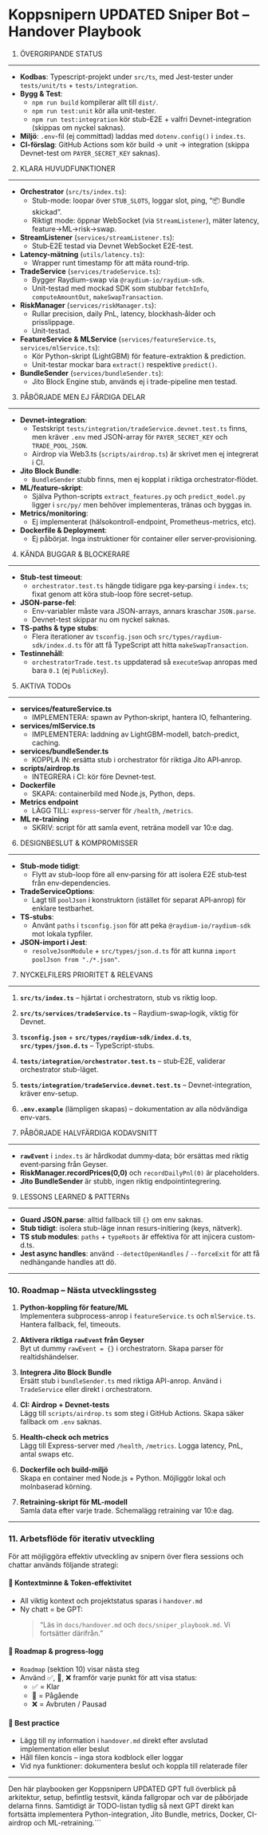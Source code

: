 Koppsnipern UPDATED Sniper Bot – Handover Playbook
===========================================

1. ÖVERGRIPANDE STATUS
----------------------
- **Kodbas**: Typescript-projekt under `src/ts`, med Jest-tester under `tests/unit/ts` + `tests/integration`.
- **Bygg & Test**: 
  - `npm run build` kompilerar allt till `dist/`.
  - `npm run test:unit` kör alla unit-tester.
  - `npm run test:integration` kör stub-E2E + valfri Devnet-integration (skippas om nyckel saknas).
- **Miljö**: `.env`-fil (ej committad) laddas med `dotenv.config()` i `index.ts`.  
- **CI-förslag**: GitHub Actions som kör build → unit → integration (skippa Devnet-test om `PAYER_SECRET_KEY` saknas).

2. KLARA HUVUDFUNKTIONER
------------------------
- **Orchestrator** (`src/ts/index.ts`):  
  - Stub-mode: loopar över `STUB_SLOTS`, loggar slot, ping, “📦 Bundle skickad”.  
  - Riktigt mode: öppnar WebSocket (via `StreamListener`), mäter latency, feature→ML→risk→swap.
- **StreamListener** (`services/streamListener.ts`):  
  - Stub‐E2E testad via Devnet WebSocket E2E-test.
- **Latency-mätning** (`utils/latency.ts`):  
  - Wrapper runt timestamp för att mäta round-trip.  
- **TradeService** (`services/tradeService.ts`):  
  - Bygger Raydium-swap via `@raydium-io/raydium-sdk`.  
  - Unit-testad med mockad SDK som stubbar `fetchInfo`, `computeAmountOut`, `makeSwapTransaction`.
- **RiskManager** (`services/riskManager.ts`):  
  - Rullar precision, daily PnL, latency, blockhash‐ålder och prisslippage.  
  - Unit-testad.
- **FeatureService & MLService** (`services/featureService.ts`, `services/mlService.ts`):  
  - Kör Python-skript (LightGBM) för feature-extraktion & prediction.  
  - Unit-testar mockar bara `extract()` respektive `predict()`.
- **BundleSender** (`services/bundleSender.ts`):  
  - Jito Block Engine stub, används ej i trade-pipeline men testad.

3. PÅBÖRJADE MEN EJ FÄRDIGA DELAR
---------------------------------
- **Devnet-integration**: 
  - Testskript `tests/integration/tradeService.devnet.test.ts` finns, men kräver `.env` med JSON-array för `PAYER_SECRET_KEY` och `TRADE_POOL_JSON`.  
  - Airdrop via Web3.ts (`scripts/airdrop.ts`) är skrivet men ej integrerat i CI.
- **Jito Block Bundle**:  
  - `BundleSender` stubb finns, men ej kopplat i riktiga orchestrator‐flödet.
- **ML/feature‐skript**:  
  - Själva Python-scripts `extract_features.py` och `predict_model.py` ligger i `src/py/` men behöver implementeras, tränas och byggas in.
- **Metrics/monitoring**:  
  - Ej implementerat (hälsokontroll-endpoint, Prometheus-metrics, etc).
- **Dockerfile & Deployment**: 
  - Ej påbörjat. Inga instruktioner för container eller server‐provisioning.

4. KÄNDA BUGGAR & BLOCKERARE
----------------------------
- **Stub-test timeout**:  
  - `orchestrator.test.ts` hängde tidigare pga key‐parsing i `index.ts`; fixat genom att köra stub-loop före secret-setup.  
- **JSON-parse-fel**:  
  - Env-variabler måste vara JSON-arrays, annars kraschar `JSON.parse`.  
  - Devnet-test skippar nu om nyckel saknas.
- **TS-paths & type stubs**:  
  - Flera iterationer av `tsconfig.json` och `src/types/raydium-sdk/index.d.ts` för att få TypeScript att hitta `makeSwapTransaction`.
- **Testinnehåll**:  
  - `orchestratorTrade.test.ts` uppdaterad så `executeSwap` anropas med bara `0.1` (ej `PublicKey`).

5. AKTIVA TODOs
---------------
- **services/featureService.ts**  
  - IMPLEMENTERA: spawn av Python‐skript, hantera IO, felhantering.  
- **services/mlService.ts**  
  - IMPLEMENTERA: laddning av LightGBM-modell, batch-predict, caching.  
- **services/bundleSender.ts**  
  - KOPPLA IN: ersätta stub i orchestrator för riktiga Jito API‐anrop.  
- **scripts/airdrop.ts**  
  - INTEGRERA i CI: kör före Devnet-test.  
- **Dockerfile**  
  - SKAPA: containerbild med Node.js, Python, deps.  
- **Metrics endpoint**  
  - LÄGG TILL: `express`-server för `/health`, `/metrics`.  
- **ML re-training**  
  - SKRIV: script för att samla event, reträna modell var 10:e dag.

6. DESIGNBESLUT & KOMPROMISSER
-----------------------------
- **Stub-mode tidigt**:  
  - Flytt av stub-loop före all env‐parsing för att isolera E2E stub‐test från env‐dependencies.
- **TradeServiceOptions**:  
  - Lagt till `poolJson` i konstruktorn (istället för separat API‐anrop) för enklare testbarhet.
- **TS-stubs**:  
  - Använt `paths` i `tsconfig.json` för att peka `@raydium-io/raydium-sdk` mot lokala typfiler.
- **JSON‐import i Jest**:  
  - `resolveJsonModule` + `src/types/json.d.ts` för att kunna `import poolJson from "./*.json"`.

7. NYCKELFILERS PRIORITET & RELEVANS
------------------------------------
1. **`src/ts/index.ts`** – hjärtat i orchestratorn, stub vs riktig loop.  
2. **`src/ts/services/tradeService.ts`** – Raydium-swap‐logik, viktig för Devnet.  
3. **`tsconfig.json`** + **`src/types/raydium-sdk/index.d.ts`**, **`src/types/json.d.ts`** – TypeScript-stubs.  
4. **`tests/integration/orchestrator.test.ts`** – stub‐E2E, validerar orchestrator stub-läget.  
5. **`tests/integration/tradeService.devnet.test.ts`** – Devnet-integration, kräver env-setup.  
6. **`.env.example`** (lämpligen skapas) – dokumentation av alla nödvändiga env-vars.

8. PÅBÖRJADE HALVFÄRDIGA KODAVSNITT
----------------------------------
- **`rawEvent`** i `index.ts` är hårdkodat dummy‐data; bör ersättas med riktig event‐parsing från Geyser.  
- **RiskManager.recordPrices(0,0)** och `recordDailyPnl(0)` är placeholders.  
- **Jito BundleSender** är stubb, ingen riktig endpointintegrering.

9. LESSONS LEARNED & PATTERNs
-----------------------------
- **Guard JSON.parse**: alltid fallback till `{}` om env saknas.  
- **Stub tidigt**: isolera stub-läge innan resurs-initiering (keys, nätverk).  
- **TS stub modules**: `paths` + `typeRoots` är effektiva för att injicera custom‐d.ts.  
- **Jest async handles**: använd `--detectOpenHandles` / `--forceExit` för att få nedhängande handles att dö.

---

### 10. Roadmap – Nästa utvecklingssteg

1. **Python-koppling för feature/ML**  
   Implementera subprocess-anrop i `featureService.ts` och `mlService.ts`. Hantera fallback, fel, timeouts.

2. **Aktivera riktiga `rawEvent` från Geyser**  
   Byt ut dummy `rawEvent = {}` i orchestratorn. Skapa parser för realtidshändelser.

3. **Integrera Jito Block Bundle**  
   Ersätt stub i `bundleSender.ts` med riktiga API-anrop. Använd i `TradeService` eller direkt i orchestratorn.

4. **CI: Airdrop + Devnet-tests**  
   Lägg till `scripts/airdrop.ts` som steg i GitHub Actions. Skapa säker fallback om `.env` saknas.

5. **Health-check och metrics**  
   Lägg till Express-server med `/health`, `/metrics`. Logga latency, PnL, antal swaps etc.

6. **Dockerfile och build-miljö**  
   Skapa en container med Node.js + Python. Möjliggör lokal och molnbaserad körning.

7. **Retraining-skript för ML-modell**  
   Samla data efter varje trade. Schemalägg retraining var 10:e dag.

---

### 11. Arbetsflöde för iterativ utveckling

För att möjliggöra effektiv utveckling av snipern över flera sessions och chattar används följande strategi:

#### 🧠 Kontextminne & Token-effektivitet
- All viktig kontext och projektstatus sparas i `handover.md`
- Ny chatt = be GPT:  
  > “Läs in `docs/handover.md` och `docs/sniper_playbook.md`. Vi fortsätter därifrån.”

#### 🔁 Roadmap & progress-logg
- `Roadmap` (sektion 10) visar nästa steg
- Använd ✅, 🔄, ❌ framför varje punkt för att visa status:
  - ✅ = Klar
  - 🔄 = Pågående
  - ❌ = Avbruten / Pausad

#### 📌 Best practice
- Lägg till ny information i `handover.md` direkt efter avslutad implementation eller beslut
- Håll filen koncis – inga stora kodblock eller loggar
- Vid nya funktioner: dokumentera beslut och koppla till relaterade filer

---

Den här playbooken ger Koppsnipern UPDATED GPT full överblick på arkitektur, setup, befintlig testsvit, kända fallgropar och var de påbörjade delarna finns. Samtidigt är TODO-listan tydlig så next GPT direkt kan fortsätta implementera Python-integration, Jito Bundle, metrics, Docker, CI-airdrop och ML-retraining.```